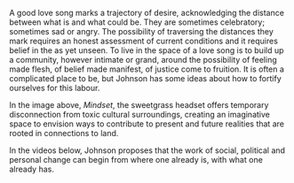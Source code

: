 A good love song marks a trajectory of desire, acknowledging the distance between what is and
what could be. They are sometimes celebratory; sometimes sad or angry. The possibility of
traversing the distances they mark requires an honest assessment of current conditions and it
requires belief in the as yet unseen. To live in the space of a love song is to build up a
community, however intimate or grand, around the possibility of feeling made flesh, of belief
made manifest, of justice come to fruition. It is often a complicated place to be, but Johnson has some ideas about how to fortify ourselves for this labour.

In the image above, *Mindset*, the sweetgrass headset offers temporary disconnection from toxic
cultural surroundings, creating an imaginative space to envision ways to contribute to present
and future realities that are rooted in connections to land.

In the videos below, Johnson proposes that the work of social, political and personal change
can begin from where one already is, with what one already has.